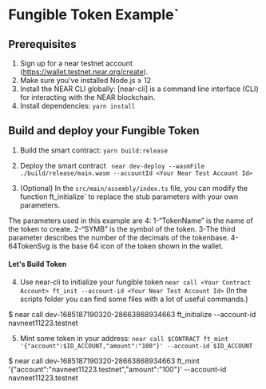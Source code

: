 # Fungible Token Example`

## Prerequisites

1. Sign up for a near testnet account (https://wallet.testnet.near.org/create).
2. Make sure you've installed Node.js ≥ 12
3. Install the NEAR CLI globally: [near-cli] is a command line interface (CLI) for interacting with the NEAR blockchain.
4. Install dependencies: `yarn install`

## Build and deploy your Fungible Token

1. Build the smart contract:
   `yarn build:release`

2. Deploy the smart contract
   ` near dev-deploy --wasmFile ./build/release/main.wasm --accountId <Your Near Test Account Id>`

3. (Optional) In the `src/main/assembly/index.ts` file, you can modify the function ft_initialize` to replace the stub parameters with your own parameters.

The parameters used in this example are 4:
1-“TokenName” is the name of the token to create.
2-“SYMB” is the symbol of the token.
3-The third parameter describes the number of the decimals of the tokenbase.
4-64TokenSvg is the base 64 icon of the token shown in the wallet.

#### Let's Build Token

4. Use near-cli to initialize your fungible token
   `near call <Your Contract Account> ft_init --account-id <Your Near Test Account Id>`
   (In the scripts folder you can find some files with a lot of useful commands.)

$ near call dev-1685187190320-28663868934663 ft_initialize --account-id navneet11223.testnet

5. Mint some token in your address: `near call $CONTRACT ft_mint '{"account":$ID_ACCOUNT,"amount":"100"}' --account-id $ID_ACCOUNT`

$ near call dev-1685187190320-28663868934663 ft_mint '{"account":"navneet11223.testnet","amount":"100"}' --account-id navneet11223.testnet


